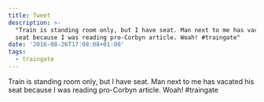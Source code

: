 ```yaml
---
title: Tweet
description: >-
  "Train is standing room only, but I have seat. Man next to me has vacated his
  seat because I was reading pro-Corbyn article. Woah! #traingate"
date: '2016-08-26T17:08:08+01:00'
tags:
  - traingate
---
```

Train is standing room only, but I have seat. Man next to me has vacated his seat because I was reading pro-Corbyn article. Woah! #traingate
